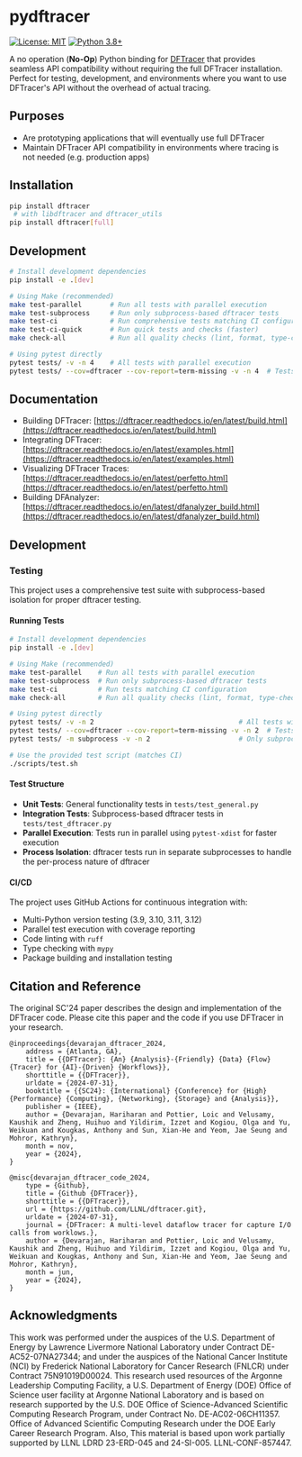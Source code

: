 # pydftracer

[![License: MIT](https://img.shields.io/badge/License-MIT-yellow.svg)](https://opensource.org/licenses/MIT)
[![Python 3.8+](https://img.shields.io/badge/python-3.8+-blue.svg)](https://www.python.org/downloads/)

A no operation (**No-Op**) Python binding for [DFTracer](https://github.com/hariharan-devarajan/dftracer) that provides seamless API compatibility without requiring the full DFTracer installation. Perfect for testing, development, and environments where you want to use DFTracer's API without the overhead of actual tracing.

## Purposes

- Are prototyping applications that will eventually use full DFTracer
- Maintain DFTracer API compatibility in environments where tracing is not needed (e.g. production apps)

## Installation

```bash
pip install dftracer
 # with libdftracer and dftracer_utils
pip install dftracer[full]
```

## Development

```bash
# Install development dependencies
pip install -e .[dev]

# Using Make (recommended)
make test-parallel       # Run all tests with parallel execution
make test-subprocess     # Run only subprocess-based dftracer tests  
make test-ci             # Run comprehensive tests matching CI configuration
make test-ci-quick       # Run quick tests and checks (faster)
make check-all           # Run all quality checks (lint, format, type-check, test)

# Using pytest directly
pytest tests/ -v -n 4    # All tests with parallel execution
pytest tests/ --cov=dftracer --cov-report=term-missing -v -n 4  # Tests with coverage
```

## Documentation

* Building DFTracer: [https://dftracer.readthedocs.io/en/latest/build.html](https://dftracer.readthedocs.io/en/latest/build.html)
* Integrating DFTracer: [https://dftracer.readthedocs.io/en/latest/examples.html](https://dftracer.readthedocs.io/en/latest/examples.html)
* Visualizing DFTracer Traces: [https://dftracer.readthedocs.io/en/latest/perfetto.html](https://dftracer.readthedocs.io/en/latest/perfetto.html)
* Building DFAnalyzer: [https://dftracer.readthedocs.io/en/latest/dfanalyzer_build.html](https://dftracer.readthedocs.io/en/latest/dfanalyzer_build.html)

## Development

### Testing

This project uses a comprehensive test suite with subprocess-based isolation for proper dftracer testing.

#### Running Tests

```bash
# Install development dependencies
pip install -e .[dev]

# Using Make (recommended)
make test-parallel    # Run all tests with parallel execution
make test-subprocess  # Run only subprocess-based dftracer tests  
make test-ci          # Run tests matching CI configuration
make check-all        # Run all quality checks (lint, format, type-check, test)

# Using pytest directly
pytest tests/ -v -n 2                                    # All tests with parallel execution
pytest tests/ --cov=dftracer --cov-report=term-missing -v -n 2  # Tests with coverage
pytest tests/ -m subprocess -v -n 2                      # Only subprocess tests

# Use the provided test script (matches CI)
./scripts/test.sh
```

#### Test Structure

- **Unit Tests**: General functionality tests in `tests/test_general.py`
- **Integration Tests**: Subprocess-based dftracer tests in `tests/test_dftracer.py`
- **Parallel Execution**: Tests run in parallel using `pytest-xdist` for faster execution
- **Process Isolation**: dftracer tests run in separate subprocesses to handle the per-process nature of dftracer

#### CI/CD

The project uses GitHub Actions for continuous integration with:
- Multi-Python version testing (3.9, 3.10, 3.11, 3.12)
- Parallel test execution with coverage reporting
- Code linting with `ruff`
- Type checking with `mypy`
- Package building and installation testing

## Citation and Reference

The original SC'24 paper describes the design and implementation of the DFTracer code. Please cite this paper and the code if you use DFTracer in your research. 

```
@inproceedings{devarajan_dftracer_2024,
    address = {Atlanta, GA},
    title = {{DFTracer}: {An} {Analysis}-{Friendly} {Data} {Flow} {Tracer} for {AI}-{Driven} {Workflows}},
    shorttitle = {{DFTracer}},
    urldate = {2024-07-31},
    booktitle = {{SC24}: {International} {Conference} for {High} {Performance} {Computing}, {Networking}, {Storage} and {Analysis}},
    publisher = {IEEE},
    author = {Devarajan, Hariharan and Pottier, Loic and Velusamy, Kaushik and Zheng, Huihuo and Yildirim, Izzet and Kogiou, Olga and Yu, Weikuan and Kougkas, Anthony and Sun, Xian-He and Yeom, Jae Seung and Mohror, Kathryn},
    month = nov,
    year = {2024},
}

@misc{devarajan_dftracer_code_2024,
    type = {Github},
    title = {Github {DFTracer}},
    shorttitle = {{DFTracer}},
    url = {https://github.com/LLNL/dftracer.git},
    urldate = {2024-07-31},
    journal = {DFTracer: A multi-level dataflow tracer for capture I/O calls from worklows.},
    author = {Devarajan, Hariharan and Pottier, Loic and Velusamy, Kaushik and Zheng, Huihuo and Yildirim, Izzet and Kogiou, Olga and Yu, Weikuan and Kougkas, Anthony and Sun, Xian-He and Yeom, Jae Seung and Mohror, Kathryn},
    month = jun,
    year = {2024},
}
```

## Acknowledgments

This work was performed under the auspices of the U.S. Department of Energy by Lawrence Livermore National Laboratory under Contract DE-AC52-07NA27344; and under the auspices of the National Cancer Institute (NCI) by Frederick National Laboratory for Cancer Research (FNLCR) under Contract 75N91019D00024. This research used resources of the Argonne Leadership Computing Facility, a U.S. Department of Energy (DOE) Office of Science user facility at Argonne National Laboratory and is based on research supported by the U.S. DOE Office of Science-Advanced Scientific Computing Research Program, under Contract No. DE-AC02-06CH11357. Office of Advanced Scientific Computing Research under the DOE Early Career Research Program. Also, This material is based upon work partially supported by LLNL LDRD 23-ERD-045 and 24-SI-005. LLNL-CONF-857447.
